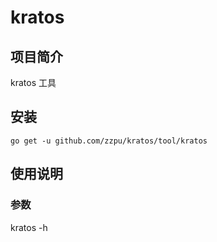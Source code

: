 # kratos

## 项目简介
kratos 工具

## 安装

`go get -u github.com/zzpu/kratos/tool/kratos`

## 使用说明

### 参数

kratos -h
